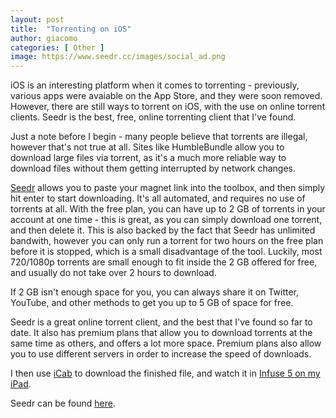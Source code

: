 ```yaml
---
layout: post
title:  "Torrenting on iOS"
author: giacomo
categories: [ Other ]
image: https://www.seedr.cc/images/social_ad.png
---
```


iOS is an interesting platform when it comes to torrenting - previously, various apps were avaiable on the App Store, and they were soon removed. However, there are still ways to torrent on iOS, with the use on online torrent clients. Seedr is the best, free, online torrenting client that I've found.

Just a note before I begin - many people believe that torrents are illegal, however that's not true at all. Sites like HumbleBundle allow you to download large files via torrent, as it's a much more reliable way to download files without them getting interrupted by network changes.

[Seedr](https://seedr.cc) allows you to paste your magnet link into the toolbox, and then simply hit enter to start downloading. It's all automated, and requires no use of torrents at all. With the free plan, you can have up to 2 GB of torrents in your account at one time - this is great, as you can simply download one torrent, and then delete it. This is also backed by the fact that Seedr has unlimited bandwith, however you can only run a torrent for two hours on the free plan before it is stopped, which is a small disadvantage of the tool. Luckily, most 720/1080p torrents are small enough to fit inside the 2 GB offered for free, and usually do not take over 2 hours to download.

If 2 GB isn't enough space for you, you can always share it on Twitter, YouTube, and other methods to get you up to 5 GB of space for free.

Seedr is a great online torrent client, and the best that I've found so far to date. It also has premium plans that allow you to download torrents at the same time as others, and offers a lot more space. Premium plans also allow you to use different servers in order to increase the speed of downloads.

I then use [iCab](https://thenerdystudent.com/2017/03/icab-mobile-a-powerful-web-browser-for-ios/) to download the finished file, and watch it in [Infuse 5 on my iPad](https://itunes.apple.com/gb/app/infuse-pro-5/id1136220915?mt=8).

Seedr can be found [here](https://www.seedr.cc/?r=1461626).
